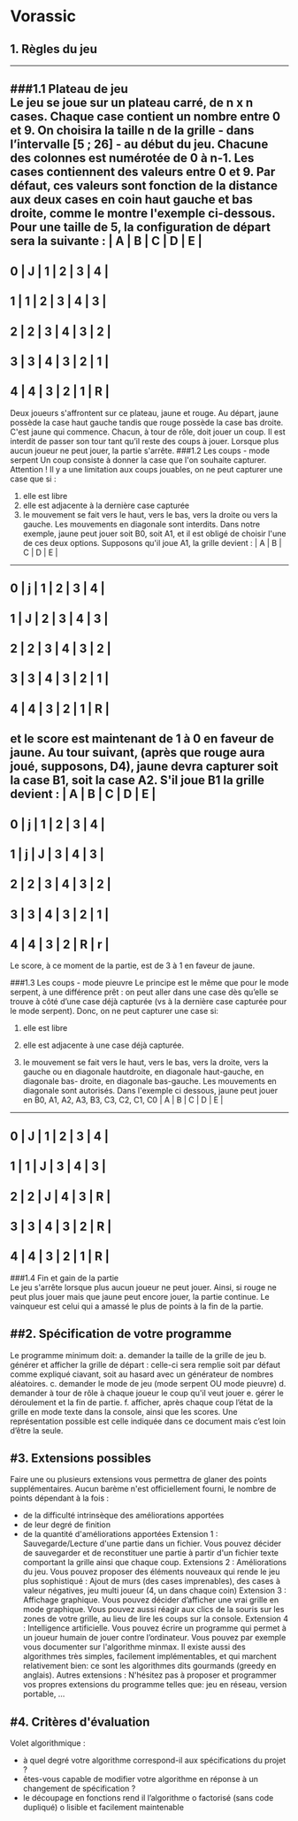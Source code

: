 # Vorassic


## 1. Règles du jeu
-------------------------------

###1.1 Plateau de jeu </br>
Le jeu se joue sur un plateau carré, de n x n cases. Chaque case contient un nombre entre 0 et 9.
On choisira la taille n de la grille - dans l’intervalle [5 ; 26] - au début du jeu. Chacune des colonnes
est numérotée de 0 à n-1. Les cases contiennent des valeurs entre 0 et 9. Par défaut, ces valeurs sont
fonction de la distance aux deux cases en coin haut gauche et bas droite, comme le montre l'exemple
ci-dessous. Pour une taille de 5, la configuration de départ sera la suivante :
| A | B | C | D | E |
------------------------
0 | J | 1 | 2 | 3 | 4 |
------------------------
1 | 1 | 2 | 3 | 4 | 3 |
------------------------
2 | 2 | 3 | 4 | 3 | 2 |
------------------------
3 | 3 | 4 | 3 | 2 | 1 |
------------------------
4 | 4 | 3 | 2 | 1 | R |
------------------------
Deux joueurs s'affrontent sur ce plateau, jaune et rouge. Au départ, jaune possède la case haut gauche
tandis que rouge possède la case bas droite. C'est jaune qui commence. Chacun, à tour de rôle, doit
jouer un coup. Il est interdit de passer son tour tant qu’il reste des coups à jouer. Lorsque plus aucun
joueur ne peut jouer, la partie s'arrête.
###1.2 Les coups - mode serpent
Un coup consiste à donner la case que l'on souhaite capturer. Attention ! Il y a une limitation aux
coups jouables, on ne peut capturer une case que si :
1. elle est libre
2. elle est adjacente à la dernière case capturée
3. le mouvement se fait vers le haut, vers le bas, vers la droite ou vers la gauche. Les mouvements en
diagonale sont interdits.
Dans notre exemple, jaune peut jouer soit B0, soit A1, et il est obligé de choisir l'une de ces deux
options. Supposons qu'il joue A1, la grille devient :
| A | B | C | D | E |
------------------------
0 | j | 1 | 2 | 3 | 4 |
------------------------
1 | J | 2 | 3 | 4 | 3 |
------------------------
2 | 2 | 3 | 4 | 3 | 2 |
------------------------
3 | 3 | 4 | 3 | 2 | 1 |
------------------------
4 | 4 | 3 | 2 | 1 | R |
------------------------
et le score est maintenant de 1 à 0 en faveur de jaune. Au tour suivant, (après que rouge aura joué,
supposons, D4), jaune devra capturer soit la case B1, soit la case A2. S'il joue B1 la grille devient :
| A | B | C | D | E |
------------------------
0 | j | 1 | 2 | 3 | 4 |
------------------------
1 | j | J | 3 | 4 | 3 |
------------------------
2 | 2 | 3 | 4 | 3 | 2 |
------------------------
3 | 3 | 4 | 3 | 2 | 1 |
------------------------
4 | 4 | 3 | 2 | R | r |
------------------------
Le score, à ce moment de la partie, est de 3 à 1 en faveur de jaune.

###1.3 Les coups - mode pieuvre
Le principe est le même que pour le mode serpent, à une différence prêt : on peut aller dans une case
dès qu’elle se trouve à côté d’une case déjà capturée (vs à la dernière case capturée pour le mode
serpent). Donc, on ne peut capturer une case si:
1. elle est libre

2. elle est adjacente à une case déjà capturée.

3. le mouvement se fait vers le haut, vers le bas, vers la droite, vers la gauche ou en diagonale hautdroite,
en diagonale haut-gauche, en diagonale bas- droite, en diagonale bas-gauche. Les mouvements
en diagonale sont autorisés.
Dans l'exemple ci dessous, jaune peut jouer en B0, A1, A2, A3, B3, C3, C2, C1, C0
| A | B | C | D | E |
------------------------
0 | J | 1 | 2 | 3 | 4 |
------------------------
1 | 1 | J | 3 | 4 | 3 |
------------------------
2 | 2 | J | 4 | 3 | R |
------------------------
3 | 3 | 4 | 3 | 2 | R |
------------------------
4 | 4 | 3 | 2 | 1 | R |
------------------------

###1.4 Fin et gain de la partie </br>
Le jeu s'arrête lorsque plus aucun joueur ne peut jouer. Ainsi, si rouge ne peut plus jouer mais que
jaune peut encore jouer, la partie continue. Le vainqueur est celui qui a amassé le plus de points à la
fin de la partie.

##2. Spécification de votre programme
------------------------
Le programme minimum doit:
a. demander la taille de la grille de jeu
b. générer et afficher la grille de départ : celle-ci sera remplie soit par défaut comme expliqué ciavant,
soit au hasard avec un générateur de nombres aléatoires.
c. demander le mode de jeu (mode serpent OU mode pieuvre)
d. demander à tour de rôle à chaque joueur le coup qu'il veut jouer
e. gérer le déroulement et la fin de partie.
f. afficher, après chaque coup l’état de la grille en mode texte dans la console, ainsi que les
scores. Une représentation possible est celle indiquée dans ce document mais c’est loin d’être
la seule.

#3. Extensions possibles
----------------------
Faire une ou plusieurs extensions vous permettra de glaner des points supplémentaires.
Aucun barème n'est officiellement fourni, le nombre de points dépendant à la fois :
- de la difficulté intrinsèque des améliorations apportées
- de leur degré de finition
- de la quantité d'améliorations apportées
Extension 1 : Sauvegarde/Lecture d'une partie dans un fichier. Vous pouvez décider de sauvegarder et
de reconstituer une partie à partir d'un fichier texte comportant la grille ainsi que chaque coup.
Extensions 2 : Améliorations du jeu. Vous pouvez proposer des éléments nouveaux qui rende le jeu
plus sophistiqué : Ajout de murs (des cases imprenables), des cases à valeur négatives, jeu multi
joueur (4, un dans chaque coin)
Extension 3 : Affichage graphique. Vous pouvez décider d’afficher une vrai grille en mode graphique.
Vous pouvez aussi réagir aux clics de la souris sur les zones de votre grille, au lieu de lire les coups
sur la console.
Extension 4 : Intelligence artificielle. Vous pouvez écrire un programme qui permet à un joueur
humain de jouer contre l’ordinateur. Vous pouvez par exemple vous documenter sur l'algorithme minmax.
Il existe aussi des algorithmes très simples, facilement implémentables, et qui marchent
relativement bien: ce sont les algorithmes dits gourmands (greedy en anglais).
Autres extensions : N'hésitez pas à proposer et programmer vos propres extensions du programme
telles que: jeu en réseau, version portable, …

#4. Critères d'évaluation
--------------------------
Volet algorithmique :
- à quel degré votre algorithme correspond-il aux spécifications du projet ?
- êtes-vous capable de modifier votre algorithme en réponse à un changement de spécification ?
- le découpage en fonctions rend il l’algorithme
o factorisé (sans code dupliqué)
o lisible et facilement maintenable
